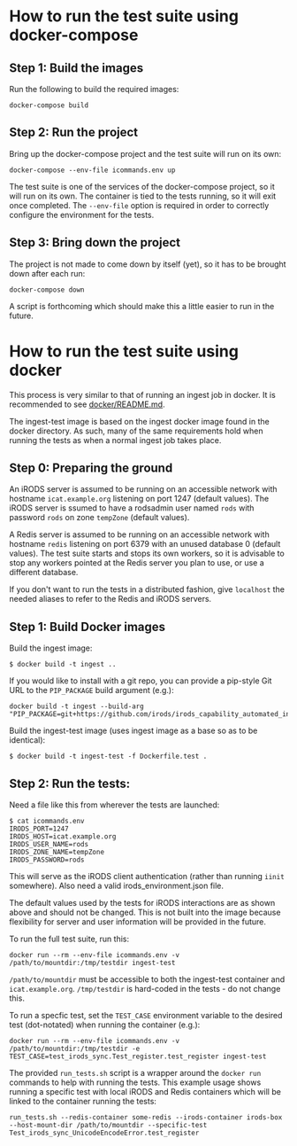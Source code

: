 # How to run the test suite using docker-compose

## Step 1: Build the images

Run the following to build the required images:
```
docker-compose build
```

## Step 2: Run the project

Bring up the docker-compose project and the test suite will run on its own:
```
docker-compose --env-file icommands.env up
```
The test suite is one of the services of the docker-compose project, so it will run on its own. The container is tied to the tests running, so it will exit once completed.
The `--env-file` option is required in order to correctly configure the environment for the tests.

## Step 3: Bring down the project

The project is not made to come down by itself (yet), so it has to be brought down after each run:
```
docker-compose down
```

A script is forthcoming which should make this a little easier to run in the future.

# How to run the test suite using docker

This process is very similar to that of running an ingest job in docker. It is recommended to see [docker/README.md](docker/README.md).

The ingest-test image is based on the ingest docker image found in the docker directory. As such, many of the same requirements hold when running the tests as when a normal ingest job takes place.

## Step 0: Preparing the ground
An iRODS server is assumed to be running on an accessible network with hostname `icat.example.org` listening on port 1247 (default values).
The iRODS server is ssumed to have a rodsadmin user named `rods` with password `rods` on zone `tempZone` (default values).

A Redis server is assumed to be running on an accessible network with hostname `redis` listening on port 6379 with an unused database 0 (default values).
The test suite starts and stops its own workers, so it is advisable to stop any workers pointed at the Redis server you plan to use, or use a different database.

If you don't want to run the tests in a distributed fashion, give `localhost` the needed aliases to refer to the Redis and iRODS servers.

## Step 1: Build Docker images
Build the ingest image:
```
$ docker build -t ingest ..
```

If you would like to install with a git repo, you can provide a pip-style Git URL to the `PIP_PACKAGE` build argument (e.g.):
```
docker build -t ingest --build-arg "PIP_PACKAGE=git+https://github.com/irods/irods_capability_automated_ingest@master"
```

Build the ingest-test image (uses ingest image as a base so as to be identical):
```
$ docker build -t ingest-test -f Dockerfile.test .
```

## Step 2: Run the tests:
Need a file like this from wherever the tests are launched:
```
$ cat icommands.env
IRODS_PORT=1247
IRODS_HOST=icat.example.org
IRODS_USER_NAME=rods
IRODS_ZONE_NAME=tempZone
IRODS_PASSWORD=rods
```
This will serve as the iRODS client authentication (rather than running `iinit` somewhere).
Also need a valid irods_environment.json file.

The default values used by the tests for iRODS interactions are as shown above and should not be changed.
This is not built into the image because flexibility for server and user information will be provided in the future.

To run the full test suite, run this:
```
docker run --rm --env-file icommands.env -v /path/to/mountdir:/tmp/testdir ingest-test
```
`/path/to/mountdir` must be accessible to both the ingest-test container and `icat.example.org`. `/tmp/testdir` is hard-coded in the tests - do not change this.

To run a specfic test, set the `TEST_CASE` environment variable to the desired test (dot-notated) when running the container (e.g.):
```
docker run --rm --env-file icommands.env -v /path/to/mountdir:/tmp/testdir -e TEST_CASE=test_irods_sync.Test_register.test_register ingest-test
```

The provided `run_tests.sh` script is a wrapper around the `docker run` commands to help with running the tests.
This example usage shows running a specific test with local iRODS and Redis containers which will be linked to the container running the tests:
```
run_tests.sh --redis-container some-redis --irods-container irods-box --host-mount-dir /path/to/mountdir --specific-test Test_irods_sync_UnicodeEncodeError.test_register
```
